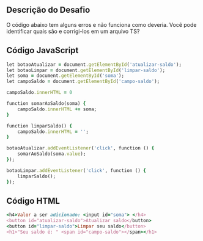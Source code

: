 ## Descrição do Desafio
O código abaixo tem alguns erros e não funciona como deveria. Você pode identificar quais são e corrigi-los em um arquivo TS?

## Código JavaScript

```ruby
let botaoAtualizar = document.getElementById('atualizar-saldo');
let botaoLimpar = document.getElementById('limpar-saldo');
let soma = document.getElementById('soma');
let campoSaldo = document.getElementById('campo-saldo');

campoSaldo.innerHTML = 0

function somarAoSaldo(soma) {
    campoSaldo.innerHTML += soma;
}

function limparSaldo() {
    campoSaldo.innerHTML = '';
}

botaoAtualizar.addEventListener('click', function () {
    somarAoSaldo(soma.value);
});

botaoLimpar.addEventListener('click', function () {
    limparSaldo();
}); 

```

## Código HTML

```ruby
<h4>Valor a ser adicionado: <input id="soma"> </h4>
<button id="atualizar-saldo">Atualizar saldo</button>
<button id="limpar-saldo">Limpar seu saldo</button>
<h1>"Seu saldo é: " <span id="campo-saldo"></span></h1>

``` 

